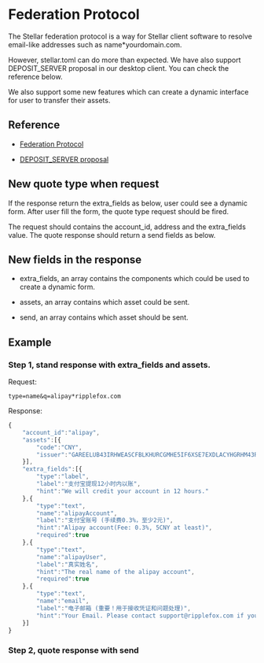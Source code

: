 # Federation Protocol

The Stellar federation protocol is a way for Stellar client software to resolve email-like addresses such as name*yourdomain.com. 

However, stellar.toml can do more than expected. We have also support DEPOSIT_SERVER proposal in our desktop client. You can check the reference below.

We also support some new features which can create a dynamic interface for user to transfer their assets.

## Reference

* [Federation Protocol](https://www.stellar.org/developers/learn/concepts/federation.html)

* [DEPOSIT_SERVER proposal](https://gist.github.com/manran/207abf1c45d835ddc1ecf172636b504f)

## New quote type when request

If the response return the extra_fields as below, user could see a dynamic form. After user fill the form, the quote type request should be fired.

The request should contains the account_id, address and the extra_fields value. The quote response should return a send fields as below. 

## New fields in the response

* extra_fields, an array contains the components which could be used to create a dynamic form.

* assets, an array contains which asset could be sent.

* send, an array contains which asset should be sent.

## Example

### Step 1, stand response with extra_fields and assets.

Request:

```
type=name&q=alipay*ripplefox.com
```

Response:

```js
{
	"account_id":"alipay",
	"assets":[{
		"code":"CNY",
		"issuer":"GAREELUB43IRHWEASCFBLKHURCGMHE5IF6XSE7EXDLACYHGRHM43RFOX"
	}],
	"extra_fields":[{
		"type":"label",
		"label":"支付宝提现12小时内以账",
		"hint":"We will credit your account in 12 hours."
	},{
		"type":"text",
		"name":"alipayAccount",
		"label":"支付宝账号 (手续费0.3%，至少2元)",
		"hint":"Alipay account(Fee: 0.3%, 5CNY at least)",
		"required":true
	},{
		"type":"text",
		"name":"alipayUser",
		"label":"真实姓名",
		"hint":"The real name of the alipay account",
		"required":true
	},{
		"type":"text",
		"name":"email",
		"label":"电子邮箱 (重要！用于接收凭证和问题处理)",
		"hint":"Your Email. Please contact support@ripplefox.com if you have any queries.","required":true
	}]
}
```

### Step 2, quote response with send

 